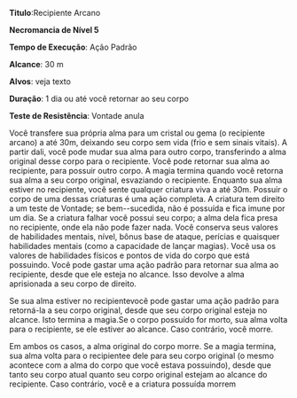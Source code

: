 **Titulo**:Recipiente Arcano

**Necromancia de Nível 5**

**Tempo de Execução**: Ação Padrão

**Alcance**: 30 m

**Alvos**: veja texto

**Duração**: 1 dia ou até você retornar ao seu corpo

**Teste de Resistência**: Vontade anula

Você transfere sua própria alma para um cristal ou gema (o recipiente arcano) a até 30m, deixando seu corpo sem vida (frio e sem sinais vitais). A partir dali, você pode mudar sua alma para outro corpo, transferindo a alma original desse corpo para o recipiente. Você pode retornar sua alma ao recipiente, para possuir outro corpo. A magia termina quando você retorna sua alma a seu corpo original, esvaziando o recipiente.
Enquanto sua alma estiver no recipiente, você sente qualquer criatura viva a até 30m. Possuir o corpo de uma dessas criaturas é uma ação completa. A criatura tem direito a um teste de Vontade; se bem--sucedida, não é possuída e fica imune por um dia. Se a criatura falhar você possui seu corpo; a alma dela fica presa no recipiente, onde ela não pode fazer nada.
Você conserva seus valores de habilidades mentais, nível, bônus base de ataque, perícias e quaisquer habilidades mentais (como a capacidade de lançar magias). Você usa os valores de habilidades físicos e pontos de vida do corpo que está possuindo.
Você pode gastar uma ação padrão para retornar sua alma ao recipiente, desde que ele esteja no alcance. Isso devolve a alma aprisionada a seu corpo de direito. 

Se sua alma estiver no recipientevocê pode gastar uma ação padrão para retorná-la a seu corpo original, desde que seu corpo original esteja no alcance. Isto termina a magia.Se o corpo possuído for morto, sua alma volta para o recipiente, se ele estiver ao alcance. Caso contrário, você morre. 

Em ambos os casos, a alma original do corpo morre.
Se a magia termina, sua alma volta para o recipientee dele para seu corpo original (o mesmo acontece com a alma do corpo que você estava possuindo), desde que tanto seu corpo atual quanto seu corpo original estejam ao alcance do recipiente. Caso contrário, você e a criatura possuída morrem